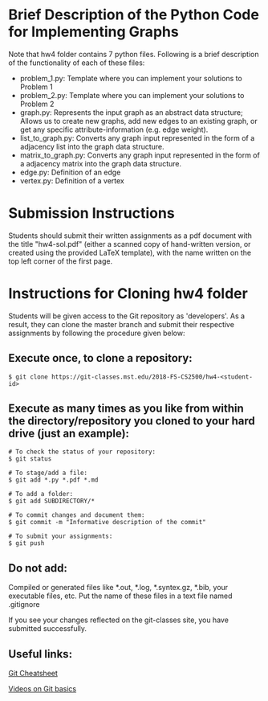 # Brief Description of the Python Code for Implementing Graphs

Note that hw4 folder contains 7 python files. Following is a brief description of the functionality of each of these files:
* problem_1.py: Template where you can implement your solutions to Problem 1
* problem_2.py: Template where you can implement your solutions to Problem 2
* graph.py: Represents the input graph as an abstract data structure; Allows us to create new graphs, add new edges to an existing graph, or get any specific attribute-information (e.g. edge weight).
* list_to_graph.py: Converts any graph input represented in the form of a adjacency list into the graph data structure. 
* matrix_to_graph.py: Converts any graph input represented in the form of a adjacency matrix into the graph data structure. 
* edge.py: Definition of an edge
* vertex.py: Definition of a vertex

# Submission Instructions

Students should submit their written assignments as a pdf document with the title "hw4-sol.pdf" (either a scanned copy of hand-written version, or created using the provided LaTeX template), with the name written on the top left corner of the first page. 

# Instructions for Cloning hw4 folder

Students will be given access to the Git repository as 'developers'. As a result, they can clone the master branch and submit their respective assignments by following the procedure given below:

## Execute once, to clone a repository:
```
$ git clone https://git-classes.mst.edu/2018-FS-CS2500/hw4-<student-id>
```

## Execute as many times as you like from within the directory/repository you cloned to your hard drive (just an example):
```
# To check the status of your repository:
$ git status

# To stage/add a file:
$ git add *.py *.pdf *.md

# To add a folder:
$ git add SUBDIRECTORY/*

# To commit changes and document them:
$ git commit -m "Informative description of the commit"

# To submit your assignments:
$ git push
```




## Do not add:
Compiled or generated files like *.out, *.log, *.syntex.gz, *.bib, your executable files, etc. Put the name of these files in a text file named .gitignore 

If you see your changes reflected on the git-classes site, you have submitted successfully.

## Useful links:
[Git Cheatsheet](https://services.github.com/on-demand/downloads/github-git-cheat-sheet.pdf)

[Videos on Git basics](https://git-scm.com/videos)